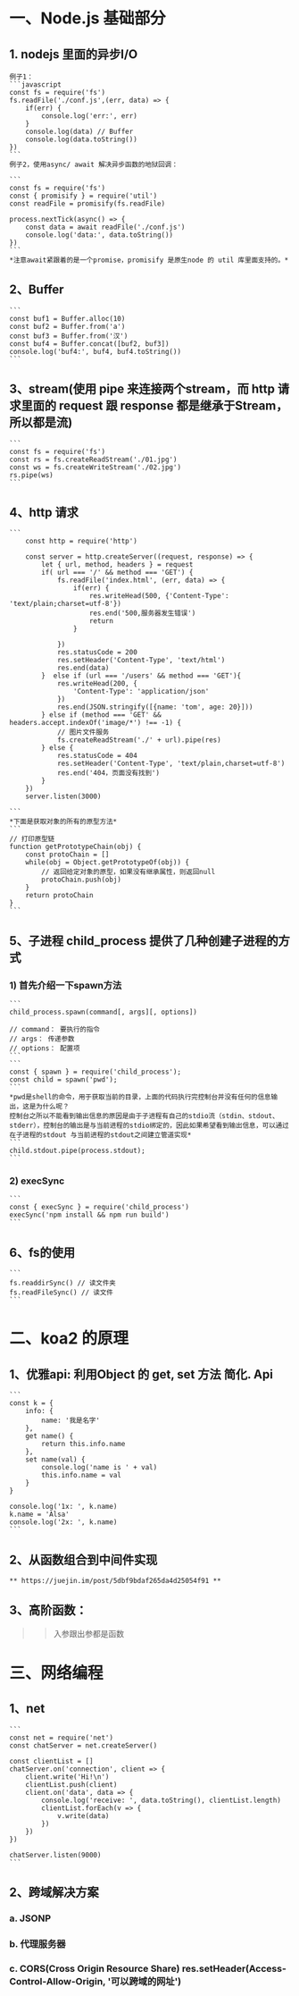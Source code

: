 # 一、Node.js 基础部分

## 1. nodejs 里面的异步I/O
	例子1：
	```javascript
	const fs = require('fs')
	fs.readFile('./conf.js',(err, data) => {
	    if(err) {
	        console.log('err:', err)
	    }
	    console.log(data) // Buffer
	    console.log(data.toString())
	})
	```
	例子2，使用async/ await 解决异步函数的地狱回调：
	
	```
	const fs = require('fs')
	const { promisify } = require('util')
	const readFile = promisify(fs.readFile)

	process.nextTick(async() => {
	    const data = await readFile('./conf.js')
	    console.log('data:', data.toString())
	})
	```
	*注意await紧跟着的是一个promise，promisify 是原生node 的 util 库里面支持的。*
## 2、Buffer
	```
	const buf1 = Buffer.alloc(10)
	const buf2 = Buffer.from('a')
	const buf3 = Buffer.from('汉')
	const buf4 = Buffer.concat([buf2, buf3])
	console.log('buf4:', buf4, buf4.toString())
	```
## 3、stream(使用 pipe 来连接两个stream，而 http 请求里面的 request 跟 response 都是继承于Stream，所以都是流)
	```
	const fs = require('fs')
	const rs = fs.createReadStream('./01.jpg')
	const ws = fs.createWriteStream('./02.jpg')
	rs.pipe(ws)
	```
## 4、http 请求
	```
		const http = require('http')

		const server = http.createServer((request, response) => {
			let { url, method, headers } = request
			if( url === '/' && method === 'GET') {
				fs.readFile('index.html', (err, data) => {
					if(err) {
						res.writeHead(500, {'Content-Type': 'text/plain;charset=utf-8'})
						res.end('500,服务器发生错误')
						return
					}

				})
				res.statusCode = 200
				res.setHeader('Content-Type', 'text/html')
				res.end(data)
			}  else if (url === '/users' && method === 'GET'){
				res.writeHead(200, {
					'Content-Type': 'application/json'
				})
				res.end(JSON.stringify([{name: 'tom', age: 20}]))
			} else if (method === 'GET' && headers.accept.indexOf('image/*') !== -1) {
				// 图片文件服务
				fs.createReadStream('./' + url).pipe(res)
			} else {
				res.statusCode = 404
				res.setHeader('Content-Type', 'text/plain,charset=utf-8')
				res.end('404，页面没有找到')
			}
		})
		server.listen(3000)

	```
	*下面是获取对象的所有的原型方法*
	```
	// 打印原型链
	function getPrototypeChain(obj) {
		const protoChain = []
		while(obj = Object.getPrototypeOf(obj)) {
			// 返回给定对象的原型，如果没有继承属性，则返回null
			protoChain.push(obj)
		}
		return protoChain
	}
	```


## 5、子进程 child_process 提供了几种创建子进程的方式
### 1) 首先介绍一下spawn方法
	```
	child_process.spawn(command[, args][, options])
	
	// command： 要执行的指令
	// args： 传递参数
	// options： 配置项
	```
	```
	const { spawn } = require('child_process');
	const child = spawn('pwd');
	```
	*pwd是shell的命令，用于获取当前的目录，上面的代码执行完控制台并没有任何的信息输出，这是为什么呢？
	控制台之所以不能看到输出信息的原因是由于子进程有自己的stdio流（stdin、stdout、stderr），控制台的输出是与当前进程的stdio绑定的，因此如果希望看到输出信息，可以通过在子进程的stdout 与当前进程的stdout之间建立管道实现*
	```
	child.stdout.pipe(process.stdout);
	```
### 2) execSync
	```
	const { execSync } = require('child_process')
	execSync('npm install && npm run build')
	```
## 6、fs的使用
	```
	fs.readdirSync() // 读文件夹
	fs.readFileSync() // 读文件
	```

# 二、koa2 的原理
## 1、优雅api: 利用Object 的 get, set 方法 简化. Api
	```
	const k = {
		info: {
			name: '我是名字'
		},
		get name() {
			return this.info.name
		},
		set name(val) {
			console.log('name is ' + val)
			this.info.name = val
		}
	}

	console.log('1x: ', k.name)
	k.name = 'Alsa'
	console.log('2x: ', k.name)
	```
## 2、从函数组合到中间件实现
	** https://juejin.im/post/5dbf9bdaf265da4d25054f91 **
## 3、高阶函数：
>> 入参跟出参都是函数
# 三、网络编程
## 1、net 
	```
	const net = require('net')
	const chatServer = net.createServer()

	const clientList = []
	chatServer.on('connection', client => {
		client.write('Hi!\n')
		clientList.push(client)
		client.on('data', data => {
			console.log('receive: ', data.toString(), clientList.length)
			clientList.forEach(v => {
				v.write(data)
			})
		})
	})

	chatServer.listen(9000)
	```
## 2、跨域解决方案
### a. JSONP
### b. 代理服务器
### c. CORS(Cross Origin Resource Share) res.setHeader(Access-Control-Allow-Origin, '可以跨域的网址')
